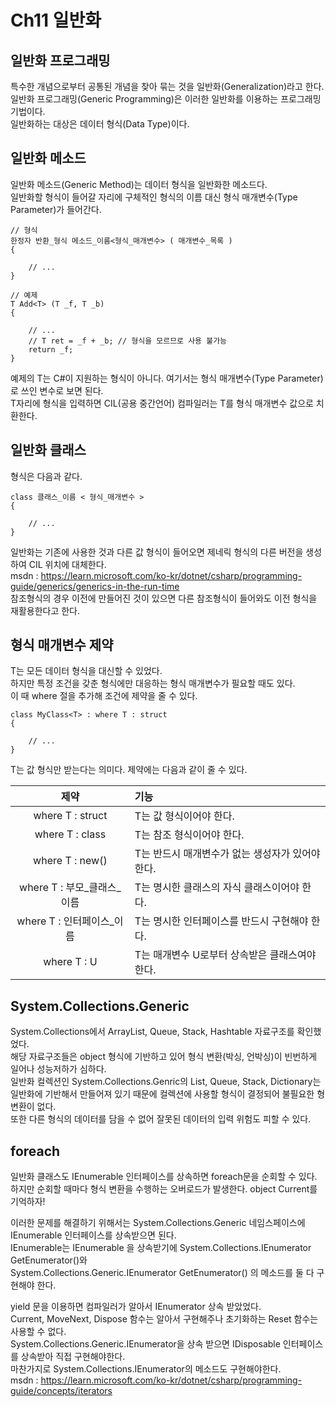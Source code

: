 # Ch11 일반화
## 일반화 프로그래밍
특수한 개념으로부터 공통된 개념을 찾아 묶는 것을 일반화(Generalization)라고 한다.<br/>
일반화 프로그래밍(Generic Programming)은 이러한 일반화를 이용하는 프로그래밍 기법이다.<br/>
일반화하는 대상은 데이터 형식(Data Type)이다.<br/>


## 일반화 메소드
일반화 메소드(Generic Method)는 데이터 형식을 일반화한 메소드다.<br/>
일반화할 형식이 들어갈 자리에 구체적인 형식의 이름 대신 형식 매개변수(Type Parameter)가 들어간다.<br/>


	// 형식
	한정자 반환_형식 메소드_이름<형식_매개변수> ( 매개변수_목록 )
	{
	
	    // ...
	}
	
	// 예제
	T Add<T> (T _f, T _b)
	{
	
	    // ...
	    // T ret = _f + _b;	// 형식을 모르므로 사용 불가능
	    return _f;
	}


예제의 T는 C#이 지원하는 형식이 아니다. 여기서는 형식 매개변수(Type Parameter)로 쓰인 변수로 보면 된다.<br/>
T자리에 형식을 입력하면 CIL(공용 중간언어) 컴파일러는 T를 형식 매개변수 값으로 치환한다.<br/>


## 일반화 클래스
형식은 다음과 같다.<br/>


	class 클래스_이름 < 형식_매개변수 >
	{
	
	    // ...
	}


일반화는 기존에 사용한 것과 다른 값 형식이 들어오면 제네릭 형식의 다른 버전을 생성하여 CIL 위치에 대체한다.<br/>
msdn : https://learn.microsoft.com/ko-kr/dotnet/csharp/programming-guide/generics/generics-in-the-run-time<br/>
참조형식의 경우 이전에 만들어진 것이 있으면 다른 참조형식이 들어와도 이전 형식을 재활용한다고 한다.<br/>


## 형식 매개변수 제약
T는 모든 데이터 형식을 대신할 수 있었다.<br/>
하지만 특정 조건을 갖춘 형식에만 대응하는 형식 매개변수가 필요할 때도 있다.<br/>
이 때 where 절을 추가해 조건에 제약을 줄 수 있다.<br/>


	class MyClass<T> : where T : struct
	{
	
	    // ...
	}


T는 값 형식만 받는다는 의미다. 제약에는 다음과 같이 줄 수 있다.<br/>


|제약|기능|
|:---:|:---|
|where T : struct|T는 값 형식이어야 한다.|
|where T : class|T는 참조 형식이어야 한다.|
|where T : new()|T는 반드시 매개변수가 없는 생성자가 있어야 한다.|
|where T : 부모_클래스_이름|T는 명시한 클래스의 자식 클래스이어야 한다.|
|where T : 인터페이스_이름|T는 명시한 인터페이스를 반드시 구현해야 한다.|
|where T : U|T는 매개변수 U로부터 상속받은 클래스여야 한다.|


## System.Collections.Generic
System.Collections에서 ArrayList, Queue, Stack, Hashtable 자료구조를 확인했었다.<br/>
해당 자료구조들은 object 형식에 기반하고 있어 형식 변환(박싱, 언박싱)이 빈번하게 일어나 성능저하가 심하다.<br/>
일반화 컬렉션인 System.Collections.Genric의 List<T>, Queue<T>, Stack<T>, Dictionary<T>는<br/>
일반화에 기반해서 만들어져 있기 때문에 컬렉션에 사용할 형식이 결정되어 불필요한 형 변환이 없다.<br/>
또한 다른 형식의 데이터를 담을 수 없어 잘못된 데이터의 입력 위험도 피할 수 있다.<br/>


## foreach
일반화 클래스도 IEnumerable 인터페이스를 상속하면 foreach문을 순회할 수 있다.<br/>
하지만 순회할 때마다 형식 변환을 수행하는 오버로드가 발생한다. object Current를 기억하자!<br/>

이러한 문제를 해결하기 위해서는 System.Collections.Generic 네임스페이스에<br/>
IEnumerable<T> 인터페이스를 상속받으면 된다.<br/>
IEnumerable<T>는 IEnumerable 을 상속받기에 System.Collections.IEnumerator GetEnumerator()와<br/>
System.Collections.Generic.IEnumerator<T> GetEnumerator() 의 메소드를 둘 다 구현해야 한다.<br/>

yield 문을 이용하면 컴파일러가 알아서 IEnumerator 상속 받았었다.<br/>
Current, MoveNext, Dispose 함수는 알아서 구현해주나 초기화하는 Reset 함수는 사용할 수 없다.<br/>
System.Collections.Generic.IEnumerator<T>을 상속 받으면 IDisposable 인터페이스를 상속받아 직접 구현해야한다.<br/>
마찬가지로 System.Collections.IEnumerator의 메소드도 구현해야한다.<br/>
msdn : https://learn.microsoft.com/ko-kr/dotnet/csharp/programming-guide/concepts/iterators<br/>